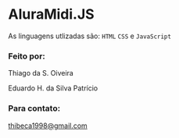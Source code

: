 # AluraMidi.JS

 As linguagens utlizadas são: `HTML` `CSS` e `JavaScript`

### Feito por:
Thiago da S. Oiveira


Eduardo H. da Silva Patrício

### Para contato:
thibeca1998@gmail.com

